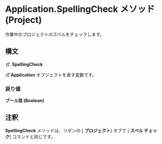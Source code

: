 
# Application.SpellingCheck メソッド (Project)

作業中のプロジェクトのスペルをチェックします。


## 構文

 _式_. **SpellingCheck**

 _式_ **Application** オブジェクトを表す変数です。


### 戻り値

 **ブール型 (Boolean)**


## 注釈

 **SpellingCheck** メソッドは、リボンの [ **プロジェクト**] タブで [ **スペル チェック**] コマンドと同じです。

